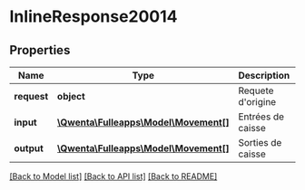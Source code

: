 # InlineResponse20014

## Properties
Name | Type | Description | Notes
------------ | ------------- | ------------- | -------------
**request** | **object** | Requete d&#x27;origine | [optional] 
**input** | [**\Qwenta\Fulleapps\Model\Movement[]**](Movement.md) | Entrées de caisse | [optional] 
**output** | [**\Qwenta\Fulleapps\Model\Movement[]**](Movement.md) | Sorties de caisse | [optional] 

[[Back to Model list]](../../README.md#documentation-for-models) [[Back to API list]](../../README.md#documentation-for-api-endpoints) [[Back to README]](../../README.md)


